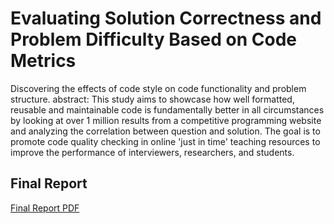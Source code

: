 # Evaluating Solution Correctness and Problem Difficulty Based on Code Metrics

Discovering the effects of code style on code functionality and problem structure.
abstract: This study aims to showcase how well formatted, reusable and maintainable code is fundamentally better in all circumstances by looking at over 1 million results from a competitive programming website and analyzing the correlation between question and solution. The goal is to promote code quality checking in online 'just in time' teaching resources to improve the performance of interviewers, researchers, and students.

## Final Report
[Final Report PDF](Report/Final.pdf)
